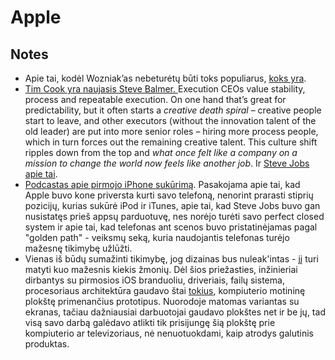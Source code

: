 # Apple

## Notes

* Apie tai, kodėl Wozniak’as nebeturėtų būti toks populiarus, [koks yra](https://medium.com/@pabischoff/steve-wozniak-walking-billboard-b51fcfaaaf4f#.3aunslboy).
* [Tim Cook yra naujasis Steve Balmer. ](https://steveblank.com/2016/10/24/why-tim-cook-is-steve-ballmer-and-why-he-still-has-his-job-at-apple/)Execution CEOs value stability, process and repeatable execution. On one hand that’s great for predictability, but it often starts a _creative death spiral_ – creative people start to leave, and other executors \(without the innovation talent of the old leader\) are put into more senior roles – hiring more process people, which in turn forces out the remaining creative talent. This culture shift ripples down from the top and _what once felt like a company on a mission to change the world now feels like another job_. Ir [Steve Jobs apie tai](https://youtu.be/-AxZofbMGpM).
* [Podcastas apie pirmojo iPhone sukūrimą](https://pca.st/ecdl). Pasakojama apie tai, kad Apple buvo kone priversta kurti savo telefoną, nenorint prarasti stiprių pozicijų, kurias sukūrė iPod ir iTunes, apie tai, kad Steve Jobs buvo gan nusistatęs prieš appsų parduotuvę, nes norėjo turėti savo perfect closed system ir apie tai, kad telefonas ant scenos buvo pristatinėjamas pagal "golden path" - veiksmų seką, kuria naudojantis telefonas turėjo mažesnę tikimybę užlūžti. 
* Vienas iš būdų sumažinti tikimybę, jog dizainas bus nuleak'intas - jį turi matyti kuo mažesnis kiekis žmonių. Dėl šios priežasties, inžinieriai dirbantys su pirmosios iOS branduoliu, driveriais, failų sistema, procesoriaus architektūra gaudavo štai [tokius](https://www.theverge.com/2019/3/19/18263844/apple-iphone-prototype-m68-original-development-board-red), kompiuterio motininę plokštę primenančius prototipus. Nuorodoje matomas variantas su ekranas, tačiau dažniausiai darbuotojai gaudavo plokštes net ir be jų, tad visą savo darbą galėdavo atlikti tik prisijungę šią plokštę prie kompiuterio ar televizoriaus, nė nenuotuokdami, kaip atrodys galutinis produktas.

